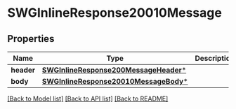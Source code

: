# SWGInlineResponse20010Message

## Properties
Name | Type | Description | Notes
------------ | ------------- | ------------- | -------------
**header** | [**SWGInlineResponse200MessageHeader***](SWGInlineResponse200MessageHeader.md) |  | [optional] 
**body** | [**SWGInlineResponse20010MessageBody***](SWGInlineResponse20010MessageBody.md) |  | [optional] 

[[Back to Model list]](../README.md#documentation-for-models) [[Back to API list]](../README.md#documentation-for-api-endpoints) [[Back to README]](../README.md)


